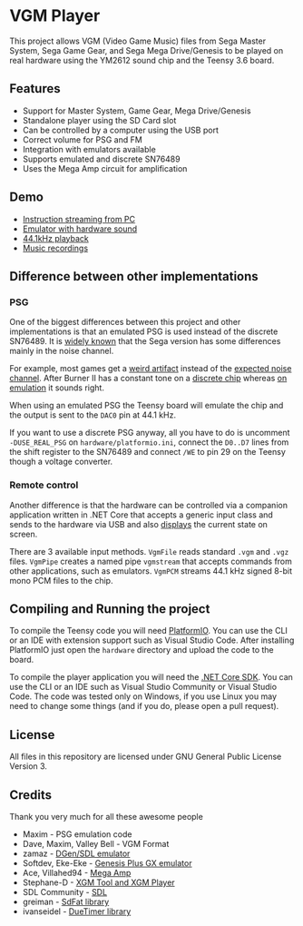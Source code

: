 # VGM Player

This project allows VGM (Video Game Music) files from Sega Master System, Sega Game Gear,
and Sega Mega Drive/Genesis to be played on real hardware using the YM2612 sound chip and
the Teensy 3.6 board.

## Features

- Support for Master System, Game Gear, Mega Drive/Genesis
- Standalone player using the SD Card slot
- Can be controlled by a computer using the USB port
- Correct volume for PSG and FM
- Integration with emulators available
- Supports emulated and discrete SN76489
- Uses the Mega Amp circuit for amplification

## Demo
- [Instruction streaming from PC](https://www.youtube.com/watch?v=saAEF2lk2_Y)
- [Emulator with hardware sound](https://www.youtube.com/watch?v=Mupbj-XCC5c)
- [44.1kHz playback](https://www.youtube.com/watch?v=DkkqFxyVbDQ)
- [Music recordings](https://www.youtube.com/watch?v=EpjxUjE8uks)

## Difference between other implementations

### PSG

One of the biggest differences between this project and other implementations is that
an emulated PSG is used instead of the discrete SN76489. It is
[widely known](https://www.smspower.org/Development/SN76489#TheLinearFeedbackShiftRegister)
that the Sega version has some differences mainly in the noise channel.

For example, most games get a [weird artifact](https://output.jsbin.com/niwohilezo) instead
of the [expected noise channel](https://output.jsbin.com/robedigulo).
After Burner II has a constant tone on a [discrete chip](https://output.jsbin.com/lidamemiti)
whereas [on emulation](https://output.jsbin.com/vixenimoge) it sounds right.

When using an emulated PSG the Teensy board will emulate the chip and the output is
sent to the `DAC0` pin at 44.1 kHz.

If you want to use a discrete PSG anyway, all you have to do is uncomment `-DUSE_REAL_PSG`
on `hardware/platformio.ini`, connect the `D0..D7` lines from the shift register to the
SN76489 and connect `/WE` to pin 29 on the Teensy though a voltage converter.

### Remote control

Another difference is that the hardware can be controlled via a companion application
written in .NET Core that accepts a generic input class and sends to the hardware via
USB and also [displays](assets/playergui.png) the current state on screen.

There are 3 available input methods. `VgmFile` reads standard `.vgm` and `.vgz` files.
`VgmPipe` creates a named pipe `vgmstream` that accepts commands from other applications,
such as emulators. `VgmPCM` streams 44.1 kHz signed 8-bit mono PCM files to the chip.

## Compiling and Running the project

To compile the Teensy code you will need [PlatformIO](https://platformio.org/). You can
use the CLI or an IDE with extension support such as Visual Studio Code. After installing
PlatformIO just open the `hardware` directory and upload the code to the board.

To compile the player application you will need the
[.NET Core SDK](https://dotnet.microsoft.com/download). You can use the CLI or an IDE
such as Visual Studio Community or Visual Studio Code. The code was tested only on
Windows, if you use Linux you may need to change some things (and if you do, please
open a pull request).

## License

All files in this repository are licensed under GNU General Public License Version 3.

## Credits

Thank you very much for all these awesome people

- Maxim - PSG emulation code
- Dave, Maxim, Valley Bell - VGM Format
- zamaz - [DGen/SDL emulator](https://sourceforge.net/projects/dgen/files/dgen/1.33/)
- Softdev, Eke-Eke - [Genesis Plus GX emulator](https://github.com/ekeeke/Genesis-Plus-GX)
- Ace, Villahed94 - [Mega Amp](https://www.sega-16.com/forum/showthread.php?26568-Introducing-the-Mega-Amp-The-universal-Genesis-audio-circuit)
- Stephane-D - [XGM Tool and XGM Player](https://github.com/Stephane-D/SGDK/tree/master/sample/xgmplayer)
- SDL Community - [SDL](https://www.libsdl.org/)
- greiman - [SdFat library](https://github.com/greiman/SdFat)
- ivanseidel - [DueTimer library](https://github.com/ivanseidel/DueTimer)
